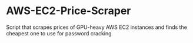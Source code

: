# AWS-EC2-Price-Scraper
Script that scrapes prices of GPU-heavy AWS EC2 instances and finds the cheapest one to use for password cracking
